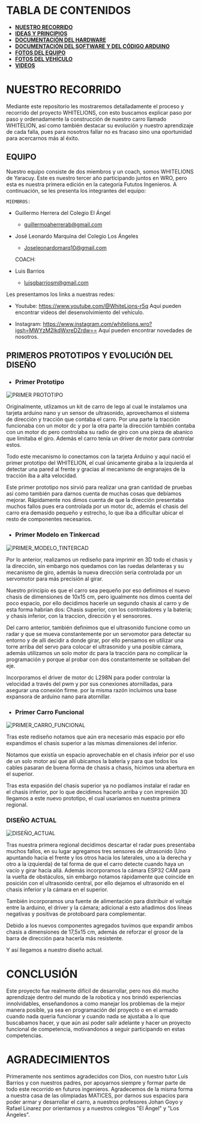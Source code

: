 # **TABLA DE CONTENIDOS** 

- [**NUESTRO RECORRIDO**](https://github.com/joseleomarquina10/WHITELIONS-REPOSITORIO-REGIONALWRO2025/tree/main?tab=readme-ov-file#nuestro-recorrido)
- [**IDEAS Y PRINCIPIOS**](https://github.com/joseleomarquina10/WHITELIONS-REPOSITORIO-REGIONALWRO2025/tree/main/OTRO#ideas-y-principios)
- [**DOCUMENTACIÓN DEL HARDWARE**](https://github.com/joseleomarquina10/WHITELIONS-REPOSITORIO-REGIONALWRO2025/tree/main/ESQUEMAS#esquemas-y-documentaci%C3%B3n-del-hardware)
- [**DOCUMENTACIÓN DEL SOFTWARE Y DEL CÓDIGO ARDUINO**](https://github.com/joseleomarquina10/WHITELIONS-REPOSITORIO-REGIONALWRO2025/tree/main/SRC#documentaci%C3%B3n-del-software-y-del-c%C3%B3digo-arduino)
- [**FOTOS DEL EQUIPO**](https://github.com/joseleomarquina10/WHITELIONS-REPOSITORIO-REGIONALWRO2025/tree/main/FOTOS-EQUIPO)
- [**FOTOS DEL VEHÍCULO**](https://github.com/joseleomarquina10/WHITELIONS-REPOSITORIO-REGIONALWRO2025/tree/main/FOTOS-VEH%C3%8DCULO)
- [**VIDEOS** ](https://github.com/joseleomarquina10/WHITELIONS-REPOSITORIO-REGIONALWRO2025/tree/main/VIDEO)


# **NUESTRO RECORRIDO**

Mediante este repositorio les mostraremos detalladamente el proceso y recorrido del proyecto WHITELIONS, con esto buscamos explicar paso por paso y ordenadamente la construcción de nuestro carro llamado WHITELION, así como también destacar su evolución y nuestro aprendizaje de cada falla, pues para nosotros fallar no es fracaso sino una oportunidad para acercarnos más al éxito.

## **EQUIPO** 

Nuestro equipo consiste de dos miembros y un coach, somos WHITELIONS de Yaracuy. Este es nuestro tercer año participando juntos en WRO, pero esta es nuestra primera edición en la categoría Fututos Ingenieros.  A continuación, se les presenta los integrantes del equipo:

    MIEMBROS:

-	Guillermo Herrera del Colegio El Ángel 
    - guillermoaherrerab@gmail.com

-	José Leonardo Marquina del Colegio Los Ángeles
    - Joseleonardomarq10@gmail.com

    COACH:

-	Luis Barrios
    - luisgbarriosm@gmail.com

Les presentamos los links a nuestras redes:

- Youtube: https://www.youtube.com/@WhiteLions-r5q
    Aquí pueden encontrar videos del desenvolvimiento del vehículo.


- Instagram: https://www.instagram.com/whitelions.wro?igsh=MWYzM2lkdWxreDZrdw==
    Aquí pueden encontrar novedades de nosotros.


## **PRIMEROS PROTOTIPOS Y EVOLUCIÓN DEL DISEÑO**

- ### **Primer Prototipo**
![PRIMER PROTOTIPO](https://github.com/joseleomarquina10/WHITELIONS-REPOSITORIO-REGIONALWRO2025/blob/main/PRIMER_PROTOTIPO.jpeg)

Originalmente, utlizamos un kit de carro de lego al cual le instalamos una tarjeta arduino nano y un sensor de ultrasonido, aprovechamos el sistema de dirección y tracción que contaba el carro. Por una parte la tracción funcionaba con un motor dc y por la otra parte la dirección también contaba con un motor dc pero controlaba su radio de giro con una pieza de abanico que limitaba el giro. Además el carro tenía un driver de motor para controlar estos.

Todo este mecanismo lo conectamos con la tarjeta Arduino y aquí nació el primer prototipo del WHITELION, el cual únicamente giraba a la izquierda al detectar una pared al frente y gracias al mecanismo de engranajes de la tracción iba a alta velocidad.

Este primer prototipo nos sirvió para realizar una gran cantidad de pruebas así como también para darnos cuenta de muchas cosas que debíamos mejorar. Rápidamente nos dimos cuenta de que la dirección presentaba muchos fallos pues era controlada por un motor dc, además el chasis del carro era demasido pequeño y estrecho, lo que iba a dificultar ubicar el resto de componentes necesarios. 

- ### **Primer Modelo en Tinkercad**
![PRIMER_MODELO_TINTERCAD](https://github.com/joseleomarquina10/WHITELIONS-REPOSITORIO-REGIONALWRO2025/blob/main/PRIMER_MODELO_TINKERCAD.jpeg)

Por lo anterior, realizamos un rediseño para imprimir en 3D todo el chasis y la dirección, sin embargo nos quedamos con las ruedas delanteras y su mecanismo de giro, además la nueva dirección sería controlada por un servomotor para más precisión al girar.

Nuestro principio es que el carro sea pequeño por eso definimos el nuevo chasis de dimensiones de 10x15 cm, pero igualmente nos dimos cuenta del poco espacio, por ello decidimos hacerle un segundo chasis al carro y de esta forma habrían dos: Chasis superior, con los controladores y la batería; y chasis inferior, con la traccion, dirección y el sensorores. 

Del carro anterior, también definimos que el ultrasonido funcione como un radar y que se mueva constantemente por un servomotor para detectar su entorno y de alli decidir a donde girar, por ello pensamos en utilizar una torre arriba del servo para colocar el ultrasonido y una posible cámara, además utilizamos un solo motor dc para la tracción para no complicar la programación y porque al probar con dos constantemente se soltaban del eje.

Incorporamos el driver de motor dc L298N para poder controlar la velocidad a través del pwm y por sus conexiones atornilladas, para asegurar una conexión firme. por la misma razón incluimos una base expansora de arduino nano para atornillar.

- ### **Primer Carro Funcional**
![PRIMER_CARRO_FUNCIONAL](https://github.com/joseleomarquina10/WHITELIONS-REPOSITORIO-REGIONALWRO2025/blob/main/PRIMER_CARRO_FUNCIONAL.jpg)

Tras este rediseño notamos que aún era necesario más espacio por ello expandimos el chasis superior a las mismas dimensiones del inferior. 

Notamos que existía un espacio aprovechable en el chasis infeior por el uso de un solo motor así que allí ubicamos la batería y para que todos los cables pasaran de buena forma de chasis a chasis, hicimos una abertura en el superior.

Tras esta expasión del chasis superior ya no podíamos instalar el radar en el chasis inferior, por lo que decidimos hacerlo arriba y con impresión 3D llegamos a este nuevo prototipo, el cual usaríamos en nuestra primera regional.


### **DISEÑO ACTUAL**
![DISEÑO_ACTUAL](https://github.com/joseleomarquina10/WHITELIONS-REPOSITORIO-REGIONALWRO2025/blob/main/FOTOS-VEH%C3%8DCULO/WHITELION_LATERAL_IZQUIERDA.jpeg)

Tras nuestra primera regional decidimos descartar el radar pues presentaba muchos fallos, en su lugar agregamos tres sensores de ultrasonido (Uno apuntando hacia el frente y los otros hacia los laterales, uno a la derecha y otro a la izquierda) de tal forma de que el carro detecte cuando haya un vacío y girar hacia allá. Además incorporamos la cámara ESP32 CAM para la vuelta de obstáculos, sin embargo notamos rápidamente que coincide en posición con el ultrasonido central, por ello dejamos el ultrasonido en el chasis inferior y la cámara en el superior.

También incorporamos una fuente de alimentación para distribuir el voltaje entre la arduino, el driver y la cámara; adicional a esto añadimos dos líneas negativas y positivas de protoboard para complementar.

Debido a los nuevos componentes agregados tuvimos que expandir ambos chasis a dimensiones de 17,5x15 cm, además de reforzar el grosor de la barra de dirección para hacerla más resistente.

Y así llegamos a nuestro diseño actual.


# **CONCLUSIÓN**

Este proyecto fue realmente difícil de desarrollar, pero nos dió mucho aprendizaje dentro del mundo de la robotica y nos brindó experiencias innolvidables, enseñandonos a como manejar los problemas de la mejor manera posible, ya sea en programación del proyecto o en el armado cuando nada queria funcionar y cuando nada se ajustaba a lo que buscabamos hacer, y que aún asi poder salir adelante y hacer un proyecto funcional de competencia, motivandonos a seguir participando en estas competencias.


# **AGRADECIMIENTOS**

Primeramente nos sentimos agradecidos con Dios, con nuestro tutor Luis Barrios y con nuestros padres, por apoyarnos siempre y formar parte de todo este recorrido en futuros ingenieros. Agradecemos de la misma forma a nuestra casa de las olimpiadas MATICES, por darnos sus espacios para poder armar y desarrollar el carro, a nuestros profesores Johan Goyo y Rafael Linarez por orientarnos y a nuestros colegios "El Ángel" y "Los Ángeles".
